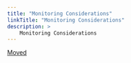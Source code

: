 ```yaml
---
title: "Monitoring Considerations"
linkTitle: "Monitoring Considerations"
description: >
    Monitoring Considerations
---
```



[Moved](../altinity-kb-monitoring)

